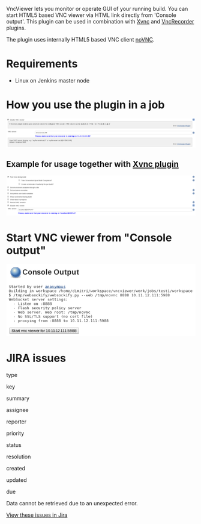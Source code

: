 
VncViewer lets you monitor or operate GUI of your running build. You can
start HTML5 based VNC viewer via HTML link directly from 'Console
output'. This plugin can be used in combination
with [Xvnc](https://wiki.jenkins.io/display/JENKINS/Xvnc+Plugin) and [VncRecorder](https://wiki.jenkins.io/display/JENKINS/VncRecorder+Plugin)
plugins.

The plugin uses internally HTML5 based VNC
client [noVNC](http://kanaka.github.io/noVNC/). 

# Requirements

-   Linux on Jenkins master node

# How you use the plugin in a job

![](docs/images/vncviwer.png)

## Example for usage together with [Xvnc plugin](https://wiki.jenkins.io/display/JENKINS/Xvnc+Plugin)

![](docs/images/xvncDisplay.png)

# Start VNC viewer from "Console output"

![](docs/images/startVncViewerFromCo.png)

# JIRA issues

type

key

summary

assignee

reporter

priority

status

resolution

created

updated

due

Data cannot be retrieved due to an unexpected error.

[View these issues in
Jira](https://issues.jenkins-ci.org/secure/IssueNavigator.jspa?reset=true&jqlQuery=project%20=%20JENKINS%20AND%20status%20in%20%28Open,%20%22In%20Progress%22,%20%20%22Closed%22,%20%22Resolved%22,%20Reopened%29%20AND%20component%20=%20vncviewer-plugin%20ORDER%20BY%20issuetype%20ASC,%20priority%20DESC,%20key%20ASC&tempMax=1000&src=confmacro)
